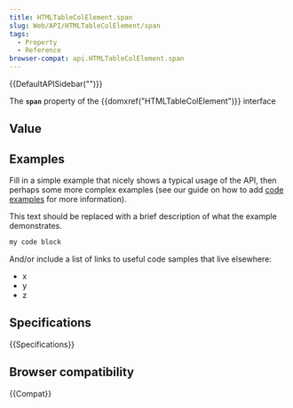 ```yaml
---
title: HTMLTableColElement.span
slug: Web/API/HTMLTableColElement/span
tags:
  - Property
  - Reference
browser-compat: api.HTMLTableColElement.span
---
```

{{DefaultAPISidebar("")}}

The **`span`** property of the {{domxref("HTMLTableColElement")}} interface 

## Value



## Examples

Fill in a simple example that nicely shows a typical usage of the API, then perhaps some more complex examples (see our guide on how to add [code examples](/en-US/docs/MDN/Contribute/Structures/Code_examples) for more information).

This text should be replaced with a brief description of what the example demonstrates.

```js
my code block
```

And/or include a list of links to useful code samples that live elsewhere:

*   x
*   y
*   z

## Specifications

{{Specifications}}

## Browser compatibility

{{Compat}}


